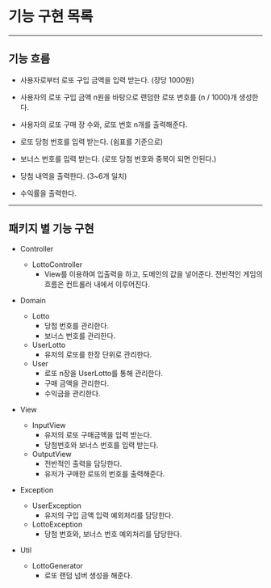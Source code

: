 # 기능 구현 목록

---

## 기능 흐름

- 사용자로부터 로또 구입 금액을 입력 받는다. (장당 1000원)
- 사용자의 로또 구입 금액 n원을 바탕으로 랜덤한 로또 번호를 (n / 1000)개 생성한다.
- 사용자의 로또 구매 장 수와, 로또 번호 n개를 출력해준다.

- 로또 당첨 번호를 입력 받는다. (쉼표를 기준으로)
- 보너스 번호를 입력 받는다. (로또 당첨 번호와 중복이 되면 안된다.)

- 당첨 내역을 출력한다. (3~6개 일치)
- 수익률을 출력한다.

---

## 패키지 별 기능 구현

- Controller
  - LottoController
    - View를 이용하여 입출력을 하고, 도메인의 값을 넣어준다. 전반적인 게임의 흐름은 컨트롤러 내에서 이루어진다.

- Domain
  - Lotto
    - 당첨 번호를 관리한다.
    - 보너스 번호를 관리한다.
  - UserLotto
    - 유저의 로또를 한장 단위로 관리한다.
  - User
    - 로또 n장을 UserLotto를 통해 관리한다.
    - 구매 금액을 관리한다.
    - 수익금을 관리한다.

- View
  - InputView
    - 유저의 로또 구매금액을 입력 받는다.
    - 당첨번호와 보너스 번호를 입력 받는다.
  - OutputView
    - 전반적인 출력을 담당한다.
    - 유저가 구매한 로또의 번호를 출력해준다.

- Exception
  - UserException
    - 유저의 구입 금액 입력 예외처리를 담당한다.
  - LottoException
    - 당첨 번호와, 보너스 번호 예외처리를 담당한다.

- Util
  - LottoGenerator
    - 로또 랜덤 넘버 생성을 해준다.

